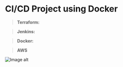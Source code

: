 # CI/CD Project using Docker

> **Terraform:**

> **Jenkins:**

> **Docker:**

> **AWS**

![Image alt](https://github.com/YaroslavaDe/scheme/main/scheme.wiki.git)
